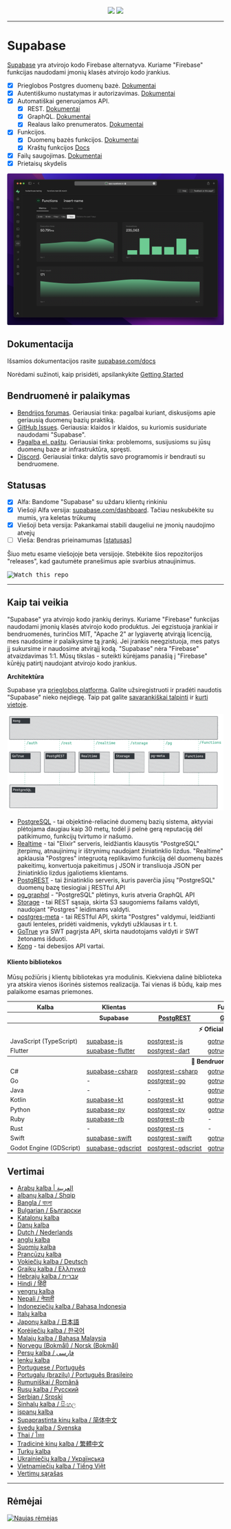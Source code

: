 <p align="center">
<img src="https://user-images.githubusercontent.com/8291514/213727234-cda046d6-28c6-491a-b284-b86c5cede25d.png#gh-light-mode-only">
<img src="https://user-images.githubusercontent.com/8291514/213727225-56186826-bee8-43b5-9b15-86e839d89393.png#gh-dark-mode-only">
</p>

---

# Supabase

[Supabase](https://supabase.com) yra atvirojo kodo Firebase alternatyva. Kuriame "Firebase" funkcijas naudodami įmonių klasės atvirojo kodo įrankius.

- [x] Prieglobos Postgres duomenų bazė. [Dokumentai](https://supabase.com/docs/guides/database)
- [x] Autentiškumo nustatymas ir autorizavimas. [Dokumentai](https://supabase.com/docs/guides/auth)
- [x] Automatiškai generuojamos API.
  - [x] REST. [Dokumentai](https://supabase.com/docs/guides/api#rest-api-overview)
  - [x] GraphQL. [Dokumentai](https://supabase.com/docs/guides/api#graphql-api-overview)
  - [x] Realaus laiko prenumeratos. [Dokumentai](https://supabase.com/docs/guides/api#realtime-api-overview)
- [x] Funkcijos.
  - [x] Duomenų bazės funkcijos. [Dokumentai](https://supabase.com/docs/guides/database/functions)
  - [x] Kraštų funkcijos [Docs](https://supabase.com/docs/guides/functions)
- [x] Failų saugojimas. [Dokumentai](https://supabase.com/docs/guides/storage)
- [x] Prietaisų skydelis

![Supabase Dashboard](https://raw.githubusercontent.com/supabase/supabase/master/apps/www/public/images/github/supabase-dashboard.png)

## Dokumentacija

Išsamios dokumentacijos rasite [supabase.com/docs](https://supabase.com/docs)

Norėdami sužinoti, kaip prisidėti, apsilankykite [Getting Started](../DEVELOPERS.md)

## Bendruomenė ir palaikymas

- [Bendrijos forumas](https://github.com/supabase/supabase/discussions). Geriausiai tinka: pagalbai kuriant, diskusijoms apie geriausią duomenų bazių praktiką.
- [GitHub Issues](https://github.com/supabase/supabase/issues). Geriausia: klaidos ir klaidos, su kuriomis susiduriate naudodami "Supabase".
- [Pagalba el. paštu](https://supabase.com/docs/support#business-support). Geriausiai tinka: problemoms, susijusioms su jūsų duomenų baze ar infrastruktūra, spręsti.
- [Discord](https://discord.supabase.com). Geriausiai tinka: dalytis savo programomis ir bendrauti su bendruomene.

## Statusas

- [x] Alfa: Bandome "Supabase" su uždaru klientų rinkiniu
- [x] Viešoji Alfa versija: [supabase.com/dashboard](https://supabase.com/dashboard). Tačiau neskubėkite su mumis, yra keletas trūkumų
- [x] Viešoji beta versija: Pakankamai stabili daugeliui ne įmonių naudojimo atvejų
- [ ] Vieša: Bendras prieinamumas [[statusas](https://supabase.com/docs/guides/getting-started/features#feature-status)]

Šiuo metu esame viešojoje beta versijoje. Stebėkite šios repozitorijos "releases", kad gautumėte pranešimus apie svarbius atnaujinimus.

<kbd><img src="https://raw.githubusercontent.com/supabase/supabase/d5f7f413ab356dc1a92075cb3cee4e40a957d5b1/web/static/watch-repo.gif" alt="Watch this repo"/></kbd>

---

## Kaip tai veikia

"Supabase" yra atvirojo kodo įrankių derinys. Kuriame "Firebase" funkcijas naudodami įmonių klasės atvirojo kodo produktus. Jei egzistuoja įrankiai ir bendruomenės, turinčios MIT, "Apache 2" ar lygiavertę atvirąją licenciją, mes naudosime ir palaikysime tą įrankį. Jei įrankis neegzistuoja, mes patys jį sukursime ir naudosime atvirąjį kodą. "Supabase" nėra "Firebase" atvaizdavimas 1:1. Mūsų tikslas - suteikti kūrėjams panašią į "Firebase" kūrėjų patirtį naudojant atvirojo kodo įrankius.

**Architektūra**

Supabase yra [prieglobos platforma](https://supabase.com/dashboard). Galite užsiregistruoti ir pradėti naudotis "Supabase" nieko neįdiegę.
Taip pat galite [savarankiškai talpinti](https://supabase.com/docs/guides/hosting/overview) ir [kurti vietoje](https://supabase.com/docs/guides/local-development).

![Architektūra](https://github.com/supabase/supabase/blob/master/apps/docs/public/img/supabase-architecture.png)

- [PostgreSQL](https://www.postgresql.org/) - tai objektinė-reliacinė duomenų bazių sistema, aktyviai plėtojama daugiau kaip 30 metų, todėl ji pelnė gerą reputaciją dėl patikimumo, funkcijų tvirtumo ir našumo.
- [Realtime](https://github.com/supabase/realtime) - tai "Elixir" serveris, leidžiantis klausytis "PostgreSQL" įterpimų, atnaujinimų ir ištrynimų naudojant žiniatinklio lizdus. "Realtime" apklausia "Postgres" integruotą replikavimo funkciją dėl duomenų bazės pakeitimų, konvertuoja pakeitimus į JSON ir transliuoja JSON per žiniatinklio lizdus įgaliotiems klientams.
- [PostgREST](http://postgrest.org/) - tai žiniatinklio serveris, kuris paverčia jūsų "PostgreSQL" duomenų bazę tiesiogiai į RESTful API
- [pg_graphql](http://github.com/supabase/pg_graphql/) - "PostgreSQL" plėtinys, kuris atveria GraphQL API
- [Storage](https://github.com/supabase/storage-api) - tai REST sąsaja, skirta S3 saugomiems failams valdyti, naudojant "Postgres" leidimams valdyti.
- [postgres-meta](https://github.com/supabase/postgres-meta) - tai RESTful API, skirta "Postgres" valdymui, leidžianti gauti lenteles, pridėti vaidmenis, vykdyti užklausas ir t. t.
- [GoTrue](https://github.com/netlify/gotrue) yra SWT pagrįsta API, skirta naudotojams valdyti ir SWT žetonams išduoti.
- [Kong](https://github.com/Kong/kong) - tai debesijos API vartai.

#### Kliento bibliotekos

Mūsų požiūris į klientų bibliotekas yra modulinis. Kiekviena dalinė biblioteka yra atskira vienos išorinės sistemos realizacija. Tai vienas iš būdų, kaip mes palaikome esamas priemones.

<table style="table-layout:fixed; white-space: nowrap;">
  <tr>
    <th>Kalba</th>
    <th>Klientas</th>
    <th colspan="5">Funkcijų klientai (įtraukti į "Supabase" klientą)</th>
  </tr>
  
  <tr>
    <th></th>
    <th>Supabase</th>
    <th><a href="https://github.com/postgrest/postgrest" target="_blank" rel="noopener noreferrer">PostgREST</a></th>
    <th><a href="https://github.com/supabase/gotrue" target="_blank" rel="noopener noreferrer">GoTrue</a></th>
    <th><a href="https://github.com/supabase/realtime" target="_blank" rel="noopener noreferrer">Realtime</a></th>
    <th><a href="https://github.com/supabase/storage-api" target="_blank" rel="noopener noreferrer">Storage</a></th>
    <th>Functions</th>
  </tr>
  <!-- TEMPLATE FOR NEW ROW -->
  <!-- START ROW
  <tr>
    <td>lang</td>
    <td><a href="https://github.com/supabase-community/supabase-lang" target="_blank" rel="noopener noreferrer">supabase-lang</a></td>
    <td><a href="https://github.com/supabase-community/postgrest-lang" target="_blank" rel="noopener noreferrer">postgrest-lang</a></td>
    <td><a href="https://github.com/supabase-community/gotrue-lang" target="_blank" rel="noopener noreferrer">gotrue-lang</a></td>
    <td><a href="https://github.com/supabase-community/realtime-lang" target="_blank" rel="noopener noreferrer">realtime-lang</a></td>
    <td><a href="https://github.com/supabase-community/storage-lang" target="_blank" rel="noopener noreferrer">storage-lang</a></td>
  </tr>
  END ROW -->
  
  <th colspan="7">⚡️ Oficialus ⚡️</th>
  
  <tr>
    <td>JavaScript (TypeScript)</td>
    <td><a href="https://github.com/supabase/supabase-js" target="_blank" rel="noopener noreferrer">supabase-js</a></td>
    <td><a href="https://github.com/supabase/postgrest-js" target="_blank" rel="noopener noreferrer">postgrest-js</a></td>
    <td><a href="https://github.com/supabase/gotrue-js" target="_blank" rel="noopener noreferrer">gotrue-js</a></td>
    <td><a href="https://github.com/supabase/realtime-js" target="_blank" rel="noopener noreferrer">realtime-js</a></td>
    <td><a href="https://github.com/supabase/storage-js" target="_blank" rel="noopener noreferrer">storage-js</a></td>
    <td><a href="https://github.com/supabase/functions-js" target="_blank" rel="noopener noreferrer">functions-js</a></td>
  </tr>
    <tr>
    <td>Flutter</td>
    <td><a href="https://github.com/supabase/supabase-flutter" target="_blank" rel="noopener noreferrer">supabase-flutter</a></td>
    <td><a href="https://github.com/supabase/postgrest-dart" target="_blank" rel="noopener noreferrer">postgrest-dart</a></td>
    <td><a href="https://github.com/supabase/gotrue-dart" target="_blank" rel="noopener noreferrer">gotrue-dart</a></td>
    <td><a href="https://github.com/supabase/realtime-dart" target="_blank" rel="noopener noreferrer">realtime-dart</a></td>
    <td><a href="https://github.com/supabase/storage-dart" target="_blank" rel="noopener noreferrer">storage-dart</a></td>
    <td><a href="https://github.com/supabase/functions-dart" target="_blank" rel="noopener noreferrer">functions-dart</a></td>
  </tr>
  
  <th colspan="7">💚 Bendruomenė 💚</th>
  
  <tr>
    <td>C#</td>
    <td><a href="https://github.com/supabase-community/supabase-csharp" target="_blank" rel="noopener noreferrer">supabase-csharp</a></td>
    <td><a href="https://github.com/supabase-community/postgrest-csharp" target="_blank" rel="noopener noreferrer">postgrest-csharp</a></td>
    <td><a href="https://github.com/supabase-community/gotrue-csharp" target="_blank" rel="noopener noreferrer">gotrue-csharp</a></td>
    <td><a href="https://github.com/supabase-community/realtime-csharp" target="_blank" rel="noopener noreferrer">realtime-csharp</a></td>
    <td><a href="https://github.com/supabase-community/storage-csharp" target="_blank" rel="noopener noreferrer">storage-csharp</a></td>
    <td><a href="https://github.com/supabase-community/functions-csharp" target="_blank" rel="noopener noreferrer">functions-csharp</a></td>
  </tr>
  <tr>
    <td>Go</td>
    <td>-</td>
    <td><a href="https://github.com/supabase-community/postgrest-go" target="_blank" rel="noopener noreferrer">postgrest-go</a></td>
    <td><a href="https://github.com/supabase-community/gotrue-go" target="_blank" rel="noopener noreferrer">gotrue-go</a></td>
    <td>-</td>
    <td><a href="https://github.com/supabase-community/storage-go" target="_blank" rel="noopener noreferrer">storage-go</a></td>
    <td><a href="https://github.com/supabase-community/functions-go" target="_blank" rel="noopener noreferrer">functions-go</a></td>
  </tr>
  <tr>
    <td>Java</td>
    <td>-</td>
    <td>-</td>
    <td><a href="https://github.com/supabase-community/gotrue-java" target="_blank" rel="noopener noreferrer">gotrue-java</a></td>
    <td>-</td>
    <td><a href="https://github.com/supabase-community/storage-java" target="_blank" rel="noopener noreferrer">storage-java</a></td>
    <td>-</td>
  </tr>
  <tr>
    <td>Kotlin</td>
    <td><a href="https://github.com/supabase-community/supabase-kt" target="_blank" rel="noopener noreferrer">supabase-kt</a></td>
    <td><a href="https://github.com/supabase-community/supabase-kt/tree/master/Postgrest" target="_blank" rel="noopener noreferrer">postgrest-kt</a></td>
    <td><a href="https://github.com/supabase-community/supabase-kt/tree/master/GoTrue" target="_blank" rel="noopener noreferrer">gotrue-kt</a></td>
    <td><a href="https://github.com/supabase-community/supabase-kt/tree/master/Realtime" target="_blank" rel="noopener noreferrer">realtime-kt</a></td>
    <td><a href="https://github.com/supabase-community/supabase-kt/tree/master/Storage" target="_blank" rel="noopener noreferrer">storage-kt</a></td>
    <td><a href="https://github.com/supabase-community/supabase-kt/tree/master/Functions" target="_blank" rel="noopener noreferrer">functions-kt</a></td>
  </tr>
  <tr>
    <td>Python</td>
    <td><a href="https://github.com/supabase-community/supabase-py" target="_blank" rel="noopener noreferrer">supabase-py</a></td>
    <td><a href="https://github.com/supabase-community/postgrest-py" target="_blank" rel="noopener noreferrer">postgrest-py</a></td>
    <td><a href="https://github.com/supabase-community/gotrue-py" target="_blank" rel="noopener noreferrer">gotrue-py</a></td>
    <td><a href="https://github.com/supabase-community/realtime-py" target="_blank" rel="noopener noreferrer">realtime-py</a></td>
    <td><a href="https://github.com/supabase-community/storage-py" target="_blank" rel="noopener noreferrer">storage-py</a></td>
    <td><a href="https://github.com/supabase-community/functions-py" target="_blank" rel="noopener noreferrer">functions-py</a></td>
  </tr>
  <tr>
    <td>Ruby</td>
    <td><a href="https://github.com/supabase-community/supabase-rb" target="_blank" rel="noopener noreferrer">supabase-rb</a></td>
    <td><a href="https://github.com/supabase-community/postgrest-rb" target="_blank" rel="noopener noreferrer">postgrest-rb</a></td>
    <td>-</td>
    <td>-</td>
    <td>-</td>
    <td>-</td>
  </tr>
  <tr>
    <td>Rust</td>
    <td>-</td>
    <td><a href="https://github.com/supabase-community/postgrest-rs" target="_blank" rel="noopener noreferrer">postgrest-rs</a></td>
    <td>-</td>
    <td>-</td>
    <td>-</td>
    <td>-</td>
  </tr>
  <tr>
    <td>Swift</td>
    <td><a href="https://github.com/supabase-community/supabase-swift" target="_blank" rel="noopener noreferrer">supabase-swift</a></td>
    <td><a href="https://github.com/supabase-community/postgrest-swift" target="_blank" rel="noopener noreferrer">postgrest-swift</a></td>
    <td><a href="https://github.com/supabase-community/gotrue-swift" target="_blank" rel="noopener noreferrer">gotrue-swift</a></td>
    <td><a href="https://github.com/supabase-community/realtime-swift" target="_blank" rel="noopener noreferrer">realtime-swift</a></td>
    <td><a href="https://github.com/supabase-community/storage-swift" target="_blank" rel="noopener noreferrer">storage-swift</a></td>
    <td><a href="https://github.com/supabase-community/functions-swift" target="_blank" rel="noopener noreferrer">functions-swift</a></td>
  </tr>
  <tr>
    <td>Godot Engine (GDScript)</td>
    <td><a href="https://github.com/supabase-community/godot-engine.supabase" target="_blank" rel="noopener noreferrer">supabase-gdscript</a></td>
    <td><a href="https://github.com/supabase-community/postgrest-gdscript" target="_blank" rel="noopener noreferrer">postgrest-gdscript</a></td>
    <td><a href="https://github.com/supabase-community/gotrue-gdscript" target="_blank" rel="noopener noreferrer">gotrue-gdscript</a></td>
    <td><a href="https://github.com/supabase-community/realtime-gdscript" target="_blank" rel="noopener noreferrer">realtime-gdscript</a></td>
    <td><a href="https://github.com/supabase-community/storage-gdscript" target="_blank" rel="noopener noreferrer">storage-gdscript</a></td>
    <td><a href="https://github.com/supabase-community/functions-gdscript" target="_blank" rel="noopener noreferrer">functions-gdscript</a></td>
  </tr>
  
</table>

<!--- Remove this list if you're translating to another language, it's hard to keep updated across multiple files-->
<!--- Keep only the link to the list of translation files-->

## Vertimai

- [Arabų kalba | العربية](/i18n/README.ar.md)
- [albanų kalba / Shqip](/i18n/README.sq.md)
- [Bangla / বাংলা](/i18n/README.bn.md)
- [Bulgarian / Български](/i18n/README.bg.md)
- [Katalonų kalba](/i18n/README.ca.md)
- [Danų kalba](/i18n/README.da.md)
- [Dutch / Nederlands](/i18n/README.nl.md)
- [anglų kalba](https://github.com/supabase/supabase)
- [Suomių kalba](/i18n/README.fi.md)
- [Prancūzų kalba](/i18n/README.fr.md)
- [Vokiečių kalba / Deutsch](/i18n/README.de.md)
- [Graikų kalba / Ελληνικά](/i18n/README.gr.md)
- [Hebrajų kalba / עברית](/i18n/README.he.md)
- [Hindi / हिंदी](/i18n/README.hi.md)
- [vengrų kalba](/i18n/README.hu.md)
- [Nepali / नेपाली](/i18n/README.ne.md)
- [Indoneziečių kalba / Bahasa Indonesia](/i18n/README.id.md)
- [Italų kalba](/i18n/README.it.md)
- [Japonų kalba / 日本語](/i18n/README.jp.md)
- [Korėjiečių kalba / 한국어](/i18n/README.ko.md)
- [Malajų kalba / Bahasa Malaysia](/i18n/README.ms.md)
- [Norvegų (Bokmål) / Norsk (Bokmål)](/i18n/README.nb-no.md)
- [Persų kalba / فارسی](/i18n/README.fa.md)
- [lenkų kalba](/i18n/README.pl.md)
- [Portuguese / Português](/i18n/README.pt.md)
- [Portugalų (brazilų) / Português Brasileiro](/i18n/README.pt-br.md)
- [Rumuniškai / Română](/i18n/README.ro.md)
- [Rusų kalba / Pусский](/i18n/README.ru.md)
- [Serbian / Srpski](/i18n/README.sr.md)
- [Sinhalų kalba / සිංහල](/i18n/README.si.md)
- [ispanų kalba](/i18n/README.es.md)
- [Supaprastinta kinų kalba / 简体中文](/i18n/README.zh-cn.md)
- [švedų kalba / Svenska](/i18n/README.sv.md)
- [Thai / ไทย](/i18n/README.th.md)
- [Tradicinė kinų kalba / 繁體中文](/i18n/README.zh-tw.md)
- [Turkų kalba](/i18n/README.tr.md)
- [Ukrainiečių kalba / Українська](/i18n/README.uk.md)
- [Vietnamiečių kalba / Tiếng Việt](/i18n/README.vi-vn.md)
- [Vertimų sąrašas](/i18n/languages.md) <!--- Keep only this -->

---

## Rėmėjai

[![Naujas rėmėjas](https://user-images.githubusercontent.com/10214025/90518111-e74bbb00-e198-11ea-8f88-c9e3c1aa4b5b.png)](https://github.com/sponsors/supabase)
